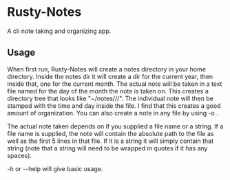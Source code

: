 # Rusty-Notes
A cli note taking and organizing app.

## Usage
When first run, Rusty-Notes will create a notes directory in your home directory. Inside the notes dir it will create a dir for the current year, then inside that, one for the current month. The actual note will be taken in a text file named for the day of the month the note is taken on. This creates a directory tree that looks like "~/notes/<year>/<month>/<day>". The individual note will then be stamped with the time and day inside the file.
I find that this creates a good amount of organization.
You can also create a note in any file by using -o <FILE>.

The actual note taken depends on if you supplied a file name or a string. If a file name is supplied, the note will contain the absolute path to the file as well as the first 5 lines in that file. If it is a string it will simply contain that string (note that a string will need to be wrapped in quotes if it has any spaces).

-h or --help will give basic usage.
